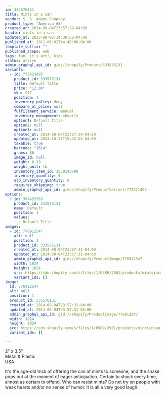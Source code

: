 ```yaml
---
id: 333576131
title: Mints in a Can
vendor: S. S. Adams Company
product_type: "America #3"
created_at: 2014-08-04T23:57:29-04:00
handle: mints-in-a-can
updated_at: 2023-08-02T14:36:56-04:00
published_at: 2011-06-02T14:46:00-04:00
template_suffix: ""
published_scope: web
tags: fun, it's art!, kids
status: active
admin_graphql_api_id: gid://shopify/Product/333576131
variants:
  - id: 772521495
    product_id: 333576131
    title: Default Title
    price: "12.00"
    sku: S17
    position: 1
    inventory_policy: deny
    compare_at_price: null
    fulfillment_service: manual
    inventory_management: shopify
    option1: Default Title
    option2: null
    option3: null
    created_at: 2014-08-04T23:57:29-04:00
    updated_at: 2023-10-27T19:42:55-04:00
    taxable: true
    barcode: "1614"
    grams: 86
    image_id: null
    weight: 0.19
    weight_unit: lb
    inventory_item_id: 3550142790
    inventory_quantity: 0
    old_inventory_quantity: 0
    requires_shipping: true
    admin_graphql_api_id: gid://shopify/ProductVariant/772521495
options:
  - id: 394425763
    product_id: 333576131
    name: Default
    position: 1
    values:
      - Default Title
images:
  - id: 776912547
    alt: null
    position: 1
    product_id: 333576131
    created_at: 2014-08-04T23:57:31-04:00
    updated_at: 2014-08-04T23:57:31-04:00
    admin_graphql_api_id: gid://shopify/ProductImage/776912547
    width: 1024
    height: 1024
    src: https://cdn.shopify.com/s/files/1/0589/2901/products/mintsincan.jpeg?v=1407211051
    variant_ids: []
image:
  id: 776912547
  alt: null
  position: 1
  product_id: 333576131
  created_at: 2014-08-04T23:57:31-04:00
  updated_at: 2014-08-04T23:57:31-04:00
  admin_graphql_api_id: gid://shopify/ProductImage/776912547
  width: 1024
  height: 1024
  src: https://cdn.shopify.com/s/files/1/0589/2901/products/mintsincan.jpeg?v=1407211051
  variant_ids: []

---
```


2" x 3.5"  
Metal & Plastic  
USA

It's the age-old trick of offering the can of mints to someone, and the snake pops out at the moment of eager anticipation. Certain to shock every time, almost as certain to offend. Who can resist mints? Do not try on people with weak hearts and/or no sense of humor. It is all a very good laugh.